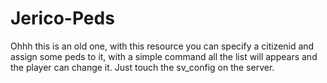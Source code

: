 # Jerico-Peds

Ohhh this is an old one, with this resource you can specify a citizenid and assign some peds to it, with a simple command all the list will appears and the player can change it.
Just touch the sv_config on the server.
